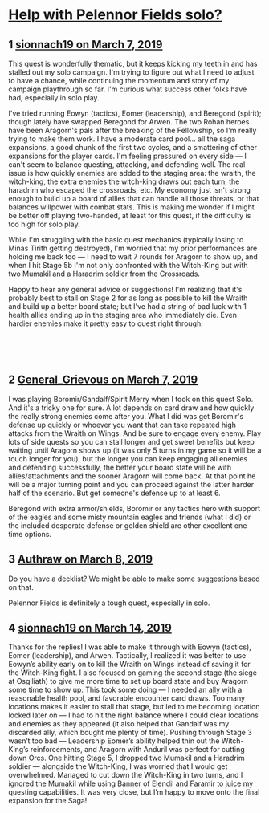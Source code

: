 # [Help with Pelennor Fields solo?](https://community.fantasyflightgames.com/topic/291877-help-with-pelennor-fields-solo/)

## 1 [sionnach19 on March 7, 2019](https://community.fantasyflightgames.com/topic/291877-help-with-pelennor-fields-solo/?do=findComment&comment=3641468)

This quest is wonderfully thematic, but it keeps kicking my teeth in and has stalled out my solo campaign. I'm trying to figure out what I need to adjust to have a chance, while continuing the momentum and story of my campaign playthrough so far. I'm curious what success other folks have had, especially in solo play.

I've tried running Eowyn (tactics), Eomer (leadership), and Beregond (spirit); though lately have swapped Beregond for Arwen. The two Rohan heroes have been Aragorn's pals after the breaking of the Fellowship, so I'm really trying to make them work. I have a moderate card pool... all the saga expansions, a good chunk of the first two cycles, and a smattering of other expansions for the player cards. I'm feeling pressured on every side — I can't seem to balance questing, attacking, and defending well. The real issue is how quickly enemies are added to the staging area: the wraith, the witch-king, the extra enemies the witch-king draws out each turn, the haradrim who escaped the crossroads, etc. My economy just isn't strong enough to build up a board of allies that can handle all those threats, or that balances willpower with combat stats. This is making me wonder if I might be better off playing two-handed, at least for this quest, if the difficulty is too high for solo play.

While I'm struggling with the basic quest mechanics (typically losing to Minas Tirith getting destroyed), I'm worried that my prior performances are holding me back too — I need to wait 7 rounds for Aragorn to show up, and when I hit Stage 5b I'm not only confronted with the Witch-King but with two Mumakil and a Haradrim soldier from the Crossroads.

Happy to hear any general advice or suggestions! I'm realizing that it's probably best to stall on Stage 2 for as long as possible to kill the Wraith and build up a better board state; but I've had a string of bad luck with 1 health allies ending up in the staging area who immediately die. Even hardier enemies make it pretty easy to quest right through.

 

 

## 2 [General_Grievous on March 7, 2019](https://community.fantasyflightgames.com/topic/291877-help-with-pelennor-fields-solo/?do=findComment&comment=3641930)

I was playing Boromir/Gandalf/Spirit Merry when I took on this quest Solo. And it's a tricky one for sure. A lot depends on card draw and how quickly the really strong enemies come after you. What I did was get Boromir's defense up quickly or whoever you want that can take repeated high attacks from the Wraith on Wings. And be sure to engage every enemy. Play lots of side quests so you can stall longer and get sweet benefits but keep waiting until Aragorn shows up (it was only 5 turns in my game so it will be a touch longer for you), but the longer you can keep engaging all enemies and defending successfully, the better your board state will be with allies/attachments and the sooner Aragorn will come back. At that point he will be a major turning point and you can proceed against the latter harder half of the scenario. But get someone's defense up to at least 6.

Beregond with extra armor/shields, Boromir or any tactics hero with support of the eagles and some misty mountain eagles and friends (what I did) or the included desperate defense or golden shield are other excellent one time options. 

## 3 [Authraw on March 8, 2019](https://community.fantasyflightgames.com/topic/291877-help-with-pelennor-fields-solo/?do=findComment&comment=3642366)

Do you have a decklist? We might be able to make some suggestions based on that.

Pelennor Fields is definitely a tough quest, especially in solo. 

## 4 [sionnach19 on March 14, 2019](https://community.fantasyflightgames.com/topic/291877-help-with-pelennor-fields-solo/?do=findComment&comment=3647928)

Thanks for the replies! I was able to make it through with Eowyn (tactics), Eomer (leadership), and Arwen. Tactically, I realized it was better to use Eowyn’s ability early on to kill the Wraith on Wings instead of saving it for the Witch-King fight. I also focused on gaming the second stage (the siege at Osgiliath) to give me more time to set up board state and buy Aragorn some time to show up. This took some doing — I needed an ally with a reasonable health pool, and favorable encounter card draws. Too many locations makes it easier to stall that stage, but led to me becoming location locked later on — I had to hit the right balance where I could clear locations and enemies as they appeared (it also helped that Gandalf was my discarded ally, which bought me plenty of time). Pushing through Stage 3 wasn’t too bad — Leadership Eomer’s ability helped thin out the Witch-King’s reinforcements, and Aragorn with Anduril was perfect for cutting down Orcs. One hitting Stage 5, I dropped two Mumakil and a Haradrim soldier — alongside the Witch-King, I was worried that I would get overwhelmed. Managed to cut down the Witch-King in two turns, and I ignored the Mumakil while using Banner of Elendil and Faramir to juice my questing capabilities. It was very close, but I’m happy to move onto the final expansion for the Saga!

